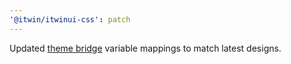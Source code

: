 ```yaml
---
'@itwin/itwinui-css': patch
---
```


Updated [theme bridge](https://github.com/iTwin/iTwinUI/wiki/iTwinUI-v5-theme-bridge) variable mappings to match latest designs.
